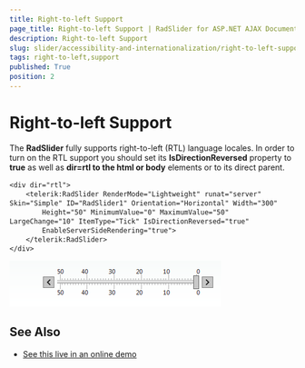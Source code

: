 ```yaml
---
title: Right-to-left Support
page_title: Right-to-left Support | RadSlider for ASP.NET AJAX Documentation
description: Right-to-left Support
slug: slider/accessibility-and-internationalization/right-to-left-support
tags: right-to-left,support
published: True
position: 2
---
```


# Right-to-left Support

The **RadSlider** fully supports right-to-left (RTL) language locales. In order to turn on the RTL support you should set its **IsDirectionReversed** property to **true** as well as **dir=rtl to the html or body** elements or to its direct parent.

````ASP.NET
<div dir="rtl">
	<telerik:RadSlider RenderMode="Lightweight" runat="server" Skin="Simple" ID="RadSlider1" Orientation="Horizontal" Width="300"
		Height="50" MinimumValue="0" MaximumValue="50" LargeChange="10" ItemType="Tick" IsDirectionReversed="true"
		EnableServerSideRendering="true">
	</telerik:RadSlider>
</div>
````

![radslider-rtl-screenshot](images/radslider-rtl-screenshot.png)

## See Also

 * [See this live in an online demo](http://demos.telerik.com/aspnet-ajax/slider/examples/righttoleft/defaultcs.aspx)
